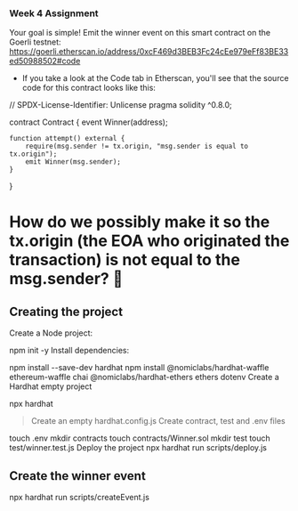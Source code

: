 ### Week 4 Assignment
Your goal is simple! Emit the winner event on this smart contract on the Goerli testnet: https://goerli.etherscan.io/address/0xcF469d3BEB3Fc24cEe979eFf83BE33ed50988502#code

- If you take a look at the Code tab in Etherscan, you'll see that the source code for this contract looks like this:

// SPDX-License-Identifier: Unlicense
pragma solidity ^0.8.0;

contract Contract {
    event Winner(address);

    function attempt() external {
        require(msg.sender != tx.origin, "msg.sender is equal to tx.origin");
        emit Winner(msg.sender);
    }
}

# How do we possibly make it so the tx.origin (the EOA who originated the transaction) is not equal to the msg.sender? 🤔

## Creating the project
Create a Node project:

npm init -y
Install dependencies:

npm install --save-dev hardhat
npm install @nomiclabs/hardhat-waffle ethereum-waffle chai @nomiclabs/hardhat-ethers ethers dotenv
Create a Hardhat empty project

npx hardhat
> Create an empty hardhat.config.js
Create contract, test and .env files

touch .env
mkdir contracts
touch contracts/Winner.sol
mkdir test
touch test/winner.test.js
Deploy the project
npx hardhat run scripts/deploy.js

## Create the winner event
npx hardhat run scripts/createEvent.js
